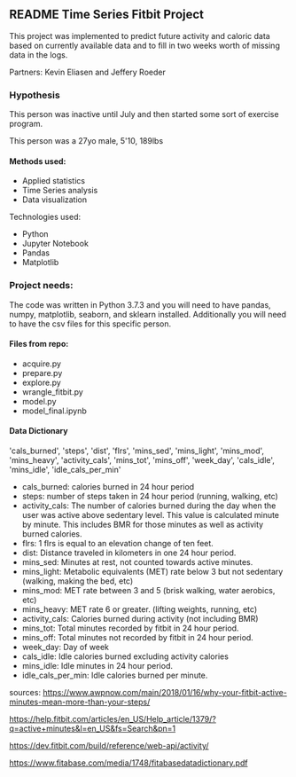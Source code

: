 ## README Time Series Fitbit Project

This project was implemented to predict future activity and caloric data based on currently available data and to fill in two weeks worth of missing data in the logs.

Partners: Kevin Eliasen and Jeffery Roeder


### Hypothesis 

This person was inactive until July and then started some sort of exercise program.

This person was a 27yo male, 5'10, 189lbs

#### Methods used:

- Applied statistics
- Time Series analysis
- Data visualization

Technologies used:

- Python
- Jupyter Notebook
- Pandas
- Matplotlib


### Project needs:
The code was written in Python 3.7.3 and you will need to have pandas, numpy, matplotlib, seaborn, and sklearn installed. Additionally you will need to have the csv files for this specific person.

#### Files from repo:

- acquire.py
- prepare.py
- explore.py
- wrangle_fitbit.py
- model.py
- model_final.ipynb

#### Data Dictionary

'cals_burned', 'steps', 'dist', 'flrs', 'mins_sed', 'mins_light',
       'mins_mod', 'mins_heavy', 'activity_cals', 'mins_tot', 'mins_off',
       'week_day', 'cals_idle', 'mins_idle', 'idle_cals_per_min'

- cals_burned: calories burned in 24 hour period
- steps: number of steps taken in 24 hour period (running, walking, etc)
- activity_cals: The number of calories burned during the day when the user was active above sedentary level. This value is calculated minute by minute. This includes BMR for those minutes as well as activity burned calories.
- flrs: 1 flrs is equal to an elevation change of ten feet.
- dist: Distance traveled in kilometers in one 24 hour period.
- mins_sed: Minutes at rest, not counted towards active minutes.
- mins_light: Metabolic equivalents (MET) rate below 3 but not sedentary (walking, making the bed, etc)
- mins_mod: MET rate between 3 and 5 (brisk walking, water aerobics, etc)
- mins_heavy: MET rate 6 or greater. (lifting weights, running, etc)
- activity_cals: Calories burned during activity (not including BMR)
- mins_tot: Total minutes recorded by fitbit in 24 hour period.
- mins_off: Total minutes not recorded by fitbit in 24 hour period.
- week_day: Day of week
- cals_idle: Idle calories burned excluding activity calories
- mins_idle: Idle minutes in 24 hour period.
- idle_cals_per_min: Idle calories burned per minute.


sources: 
https://www.awpnow.com/main/2018/01/16/why-your-fitbit-active-minutes-mean-more-than-your-steps/

https://help.fitbit.com/articles/en_US/Help_article/1379/?q=active+minutes&l=en_US&fs=Search&pn=1

https://dev.fitbit.com/build/reference/web-api/activity/

https://www.fitabase.com/media/1748/fitabasedatadictionary.pdf